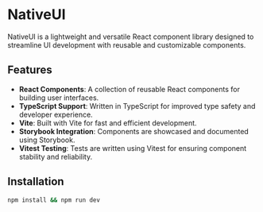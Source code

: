 # NativeUI

NativeUI is a lightweight and versatile React component library designed to streamline UI development with reusable and customizable components.

## Features

- **React Components**: A collection of reusable React components for building user interfaces.
- **TypeScript Support**: Written in TypeScript for improved type safety and developer experience.
- **Vite**: Built with Vite for fast and efficient development.
- **Storybook Integration**: Components are showcased and documented using Storybook.
- **Vitest Testing**: Tests are written using Vitest for ensuring component stability and reliability.

## Installation

```bash
npm install && npm run dev
```
